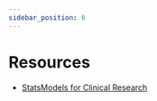 ```yaml
---
sidebar_position: 6
---
```


# Resources
- [StatsModels for Clinical Research](https://www.statsmodels.org/stable/index.html)
